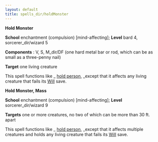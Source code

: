 ```yaml
---
layout: default
title: spells_dir/holdMonster
---
```

 **Hold Monster**

**School** enchantment (compulsion) [mind-affecting]; **Level** bard 4, sorcerer_dir/wizard 5

**Components** : V, S, M_dir/DF (one hard metal bar or rod, which can be as small as a three-penny nail)

**Target** one living creature

This spell functions like _ [hold person](../holdPerson#_hold-person), _except that it affects any living creature that fails its [Will](../../combat#_will) save.

**Hold Monster, Mass**

**School** enchantment (compulsion) [mind-affecting]; **Level** sorcerer_dir/wizard 9

**Targets** one or more creatures, no two of which can be more than 30 ft. apart

This spell functions like _ [hold person](../holdPerson#_hold-person), _except that it affects multiple creatures and holds any living creature that fails its [Will](../../combat#_will) save.


